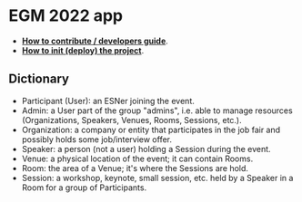 # EGM 2022 app

- **[How to contribute / developers guide](/CONTRIBUTING.md)**.
- **[How to init (deploy) the project](/HOW-TO-DEPLOY.md)**.

## Dictionary

- Participant (User): an ESNer joining the event.
- Admin: a User part of the group "admins", i.e. able to manage resources (Organizations, Speakers, Venues, Rooms, Sessions, etc.).
- Organization: a company or entity that participates in the job fair and possibly holds some job/interview offer.
- Speaker: a person (not a user) holding a Session during the event.
- Venue: a physical location of the event; it can contain Rooms.
- Room: the area of a Venue; it's where the Sessions are hold.
- Session: a workshop, keynote, small session, etc. held by a Speaker in a Room for a group of Participants.
